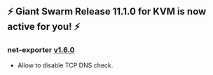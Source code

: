 ## :zap: Giant Swarm Release 11.1.0 for KVM is now active for you! :zap:

### net-exporter [v1.6.0](https://github.com/giantswarm/net-exporter/blob/master/CHANGELOG.md#160-2020-01-29)

- Allow to disable TCP DNS check.

